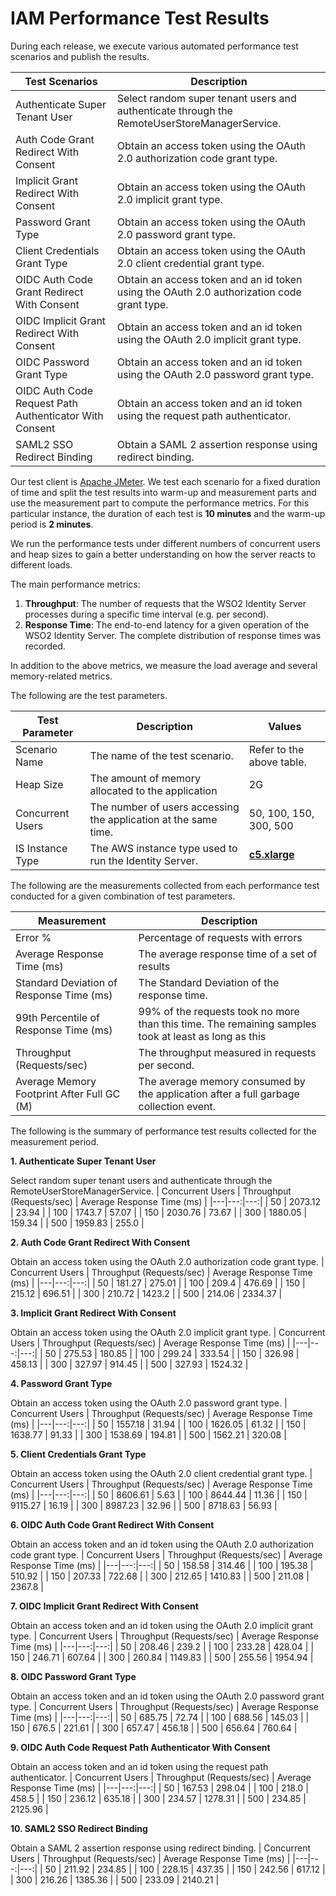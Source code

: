 # IAM Performance Test Results

During each release, we execute various automated performance test scenarios and publish the results.

| Test Scenarios | Description |
| --- | --- |
| Authenticate Super Tenant User | Select random super tenant users and authenticate through the RemoteUserStoreManagerService. |
| Auth Code Grant Redirect With Consent | Obtain an access token using the OAuth 2.0 authorization code grant type. |
| Implicit Grant Redirect With Consent | Obtain an access token using the OAuth 2.0 implicit grant type. |
| Password Grant Type | Obtain an access token using the OAuth 2.0 password grant type. |
| Client Credentials Grant Type | Obtain an access token using the OAuth 2.0 client credential grant type. |
| OIDC Auth Code Grant Redirect With Consent | Obtain an access token and an id token using the OAuth 2.0 authorization code grant type. |
| OIDC Implicit Grant Redirect With Consent | Obtain an access token and an id token using the OAuth 2.0 implicit grant type. |
| OIDC Password Grant Type | Obtain an access token and an id token using the OAuth 2.0 password grant type. |
| OIDC Auth Code Request Path Authenticator With Consent | Obtain an access token and an id token using the request path authenticator. |
| SAML2 SSO Redirect Binding | Obtain a SAML 2 assertion response using redirect binding. |

Our test client is [Apache JMeter](https://jmeter.apache.org/index.html). We test each scenario for a fixed duration of
time and split the test results into warm-up and measurement parts and use the measurement part to compute the
performance metrics. For this particular instance, the duration of each test is **10 minutes** and the warm-up period is **2 minutes**.

We run the performance tests under different numbers of concurrent users and heap sizes to gain a better understanding on how the server reacts to different loads.

The main performance metrics:

1. **Throughput**: The number of requests that the WSO2 Identity Server processes during a specific time interval (e.g. per second).
2. **Response Time**: The end-to-end latency for a given operation of the WSO2 Identity Server. The complete distribution of response times was recorded.

In addition to the above metrics, we measure the load average and several memory-related metrics.

The following are the test parameters.

| Test Parameter | Description | Values |
| --- | --- | --- |
| Scenario Name | The name of the test scenario. | Refer to the above table. |
| Heap Size | The amount of memory allocated to the application | 2G |
| Concurrent Users | The number of users accessing the application at the same time. | 50, 100, 150, 300, 500 |
| IS Instance Type | The AWS instance type used to run the Identity Server. | [**c5.xlarge**](https://aws.amazon.com/ec2/instance-types/) |

The following are the measurements collected from each performance test conducted for a given combination of
test parameters.

| Measurement | Description |
| --- | --- |
| Error % | Percentage of requests with errors |
| Average Response Time (ms) | The average response time of a set of results |
| Standard Deviation of Response Time (ms) | The Standard Deviation of the response time. |
| 99th Percentile of Response Time (ms) | 99% of the requests took no more than this time. The remaining samples took at least as long as this |
| Throughput (Requests/sec) | The throughput measured in requests per second. |
| Average Memory Footprint After Full GC (M) | The average memory consumed by the application after a full garbage collection event. |

The following is the summary of performance test results collected for the measurement period.



**1. Authenticate Super Tenant User**

Select random super tenant users and authenticate through the RemoteUserStoreManagerService.
|  Concurrent Users | Throughput (Requests/sec) | Average Response Time (ms) |
|---|---:|---:|
|  50 | 2073.12 | 23.94 |
|  100 | 1743.7 | 57.07 |
|  150 | 2030.76 | 73.67 |
|  300 | 1880.05 | 159.34 |
|  500 | 1959.83 | 255.0 |

**2. Auth Code Grant Redirect With Consent**

Obtain an access token using the OAuth 2.0 authorization code grant type.
|  Concurrent Users | Throughput (Requests/sec) | Average Response Time (ms) |
|---|---:|---:|
|  50 | 181.27 | 275.01 |
|  100 | 209.4 | 476.69 |
|  150 | 215.12 | 696.51 |
|  300 | 210.72 | 1423.2 |
|  500 | 214.06 | 2334.37 |

**3. Implicit Grant Redirect With Consent**

Obtain an access token using the OAuth 2.0 implicit grant type.
|  Concurrent Users | Throughput (Requests/sec) | Average Response Time (ms) |
|---|---:|---:|
|  50 | 275.53 | 180.85 |
|  100 | 299.24 | 333.54 |
|  150 | 326.98 | 458.13 |
|  300 | 327.97 | 914.45 |
|  500 | 327.93 | 1524.32 |

**4. Password Grant Type**

Obtain an access token using the OAuth 2.0 password grant type.
|  Concurrent Users | Throughput (Requests/sec) | Average Response Time (ms) |
|---|---:|---:|
|  50 | 1557.18 | 31.94 |
|  100 | 1626.05 | 61.32 |
|  150 | 1638.77 | 91.33 |
|  300 | 1538.69 | 194.81 |
|  500 | 1562.21 | 320.08 |

**5. Client Credentials Grant Type**

Obtain an access token using the OAuth 2.0 client credential grant type.
|  Concurrent Users | Throughput (Requests/sec) | Average Response Time (ms) |
|---|---:|---:|
|  50 | 8606.61 | 5.63 |
|  100 | 8644.44 | 11.36 |
|  150 | 9115.27 | 16.19 |
|  300 | 8987.23 | 32.96 |
|  500 | 8718.63 | 56.93 |

**6. OIDC Auth Code Grant Redirect With Consent**

Obtain an access token and an id token using the OAuth 2.0 authorization code grant type.
|  Concurrent Users | Throughput (Requests/sec) | Average Response Time (ms) |
|---|---:|---:|
|  50 | 158.58 | 314.46 |
|  100 | 195.38 | 510.92 |
|  150 | 207.33 | 722.68 |
|  300 | 212.65 | 1410.83 |
|  500 | 211.08 | 2367.8 |

**7. OIDC Implicit Grant Redirect With Consent**

Obtain an access token and an id token using the OAuth 2.0 implicit grant type.
|  Concurrent Users | Throughput (Requests/sec) | Average Response Time (ms) |
|---|---:|---:|
|  50 | 208.46 | 239.2 |
|  100 | 233.28 | 428.04 |
|  150 | 246.71 | 607.64 |
|  300 | 260.84 | 1149.83 |
|  500 | 255.56 | 1954.94 |

**8. OIDC Password Grant Type**

Obtain an access token and an id token using the OAuth 2.0 password grant type.
|  Concurrent Users | Throughput (Requests/sec) | Average Response Time (ms) |
|---|---:|---:|
|  50 | 685.75 | 72.74 |
|  100 | 688.56 | 145.03 |
|  150 | 676.5 | 221.61 |
|  300 | 657.47 | 456.18 |
|  500 | 656.64 | 760.64 |

**9. OIDC Auth Code Request Path Authenticator With Consent**

Obtain an access token and an id token using the request path authenticator.
|  Concurrent Users | Throughput (Requests/sec) | Average Response Time (ms) |
|---|---:|---:|
|  50 | 167.53 | 298.04 |
|  100 | 218.0 | 458.5 |
|  150 | 236.12 | 635.18 |
|  300 | 234.57 | 1278.31 |
|  500 | 234.85 | 2125.96 |

**10. SAML2 SSO Redirect Binding**

Obtain a SAML 2 assertion response using redirect binding.
|  Concurrent Users | Throughput (Requests/sec) | Average Response Time (ms) |
|---|---:|---:|
|  50 | 211.92 | 234.85 |
|  100 | 228.15 | 437.35 |
|  150 | 242.56 | 617.12 |
|  300 | 216.26 | 1385.36 |
|  500 | 233.09 | 2140.21 |
